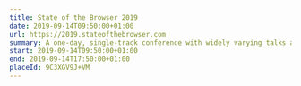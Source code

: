 ```yaml
---
title: State of the Browser 2019
date: 2019-09-14T09:50:00+01:00
url: https://2019.stateofthebrowser.com
summary: A one-day, single-track conference with widely varying talks about the modern web, accessibility, web standards and more.
start: 2019-09-14T09:50:00+01:00
end: 2019-09-14T17:50:00+01:00
placeId: 9C3XGV9J+VM
---
```

